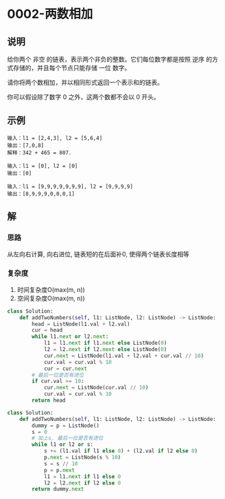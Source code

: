 # 0002-两数相加

## 说明
给你两个 非空 的链表，表示两个非负的整数。它们每位数字都是按照 逆序 的方式存储的，并且每个节点只能存储 一位 数字。

请你将两个数相加，并以相同形式返回一个表示和的链表。

你可以假设除了数字 0 之外，这两个数都不会以 0 开头。

## 示例
```
输入：l1 = [2,4,3], l2 = [5,6,4]
输出：[7,0,8]
解释：342 + 465 = 807.

输入：l1 = [0], l2 = [0]
输出：[0]

输入：l1 = [9,9,9,9,9,9,9], l2 = [9,9,9,9]
输出：[8,9,9,9,0,0,0,1]
```

## 解

### 思路
从左向右计算, 向右进位, 链表短的在后面补0, 使得两个链表长度相等

### 复杂度
1. 时间复杂度O(max(m, n))
2. 空间复杂度O(max(m, n))

```python
class Solution:
    def addTwoNumbers(self, l1: ListNode, l2: ListNode) -> ListNode:
        head = ListNode(l1.val + l2.val)
        cur = head
        while l1.next or l2.next:
            l1 = l1.next if l1.next else ListNode(0)
            l2 = l2.next if l2.next else ListNode(0)
            cur.next = ListNode(l1.val + l2.val + cur.val // 10)
            cur.val = cur.val % 10
            cur = cur.next
        # 最后一位是否有进位
        if cur.val >= 10:
            cur.next = ListNode(cur.val // 10)
            cur.val = cur.val % 10
        return head
```

```python
class Solution:
    def addTwoNumbers(self, l1: ListNode, l2: ListNode) -> ListNode:
        dummy = p = ListNode()
        s = 0
        # 加上s, 最后一位是否有进位
        while l1 or l2 or s:
            s += (l1.val if l1 else 0) + (l2.val if l2 else 0)
            p.next = ListNode(s % 10)
            s = s // 10
            p = p.next
            l1 = l1.next if l1 else 0
            l2 = l2.next if l2 else 0
        return dummy.next
```